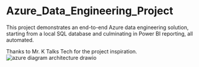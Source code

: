 # Azure_Data_Engineering_Project

This project demonstrates an end-to-end Azure data engineering solution, starting from a local SQL database and culminating in Power BI reporting, all automated.

Thanks to Mr. K Talks Tech for the project inspiration.
![azure diagram architecture drawio](https://github.com/zuhailight/Azure_Data_Engineering_Project/assets/102891795/e1922672-d439-46d2-8690-ef4b628ce2d7)
